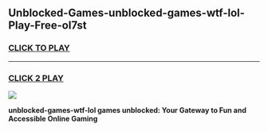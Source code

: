 
## Unblocked-Games-unblocked-games-wtf-lol-Play-Free-ol7st
<h3>
<a href="https://premium76.site?title=unblocked-games-wtf-lol&ref=18A1">CLICK TO PLAY</a></h3>
<hr>

<h3>
<a href="https://premium76.site?title=unblocked-games-wtf-lol&ref=18A1">CLICK 2 PLAY</a>
  
</h3>

<a href="https://premium76.site?title=unblocked-games-wtf-lol&ref=18A1"><img src="https://clearcache.store/games.png"></a>


**unblocked-games-wtf-lol games unblocked: Your Gateway to Fun and Accessible Online Gaming**
